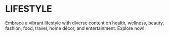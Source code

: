 # LIFESTYLE
Embrace a vibrant lifestyle with diverse content on health, wellness, beauty, fashion, food, travel, home décor, and entertainment. Explore now!
